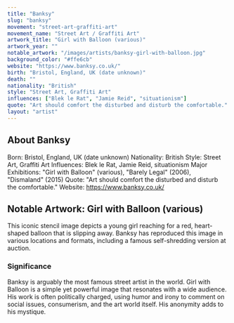 ```yaml
---
title: "Banksy"
slug: "banksy"
movement: "street-art-graffiti-art"
movement_name: "Street Art / Graffiti Art"
artwork_title: "Girl with Balloon (various)"
artwork_year: ""
notable_artwork: "/images/artists/banksy-girl-with-balloon.jpg"
background_color: "#ffe6cb"
website: "https://www.banksy.co.uk/"
birth: "Bristol, England, UK (date unknown)"
death: ""
nationality: "British"
style: "Street Art, Graffiti Art"
influences: ["Blek le Rat", "Jamie Reid", "situationism"]
quote: "Art should comfort the disturbed and disturb the comfortable."
layout: "artist"
---
```


## About Banksy

Born: Bristol, England, UK (date unknown) Nationality: British Style: Street Art, Graffiti Art Influences: Blek le Rat, Jamie Reid, situationism Major Exhibitions: "Girl with Balloon" (various), "Barely Legal" (2006), "Dismaland" (2015) Quote: "Art should comfort the disturbed and disturb the comfortable." Website: https://www.banksy.co.uk/

## Notable Artwork: Girl with Balloon (various)

This iconic stencil image depicts a young girl reaching for a red, heart-shaped balloon that is slipping away. Banksy has reproduced this image in various locations and formats, including a famous self-shredding version at auction.

### Significance

Banksy is arguably the most famous street artist in the world. Girl with Balloon is a simple yet powerful image that resonates with a wide audience. His work is often politically charged, using humor and irony to comment on social issues, consumerism, and the art world itself. His anonymity adds to his mystique.
